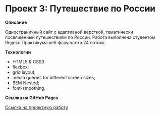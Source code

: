 # Проект 3: Путешествие по России

**Описание**

Одностраничный сайт с адаптивной версткой, тематически посвященный путешествиям по России. 
Работа выполнена студентом Яндекс.Практикума веб-факультета 24 потока.

**Технологии**
* HTML5 & CSS3
* flexbox;
* grid layout;
* media queries for different screen sizes;
* BEM Nested;
* font-smoothing.

**Ссылка на GitHub Pages**

[Ссылка на проектную работу](https://jazzyvesper.github.io/russian-travel/)

